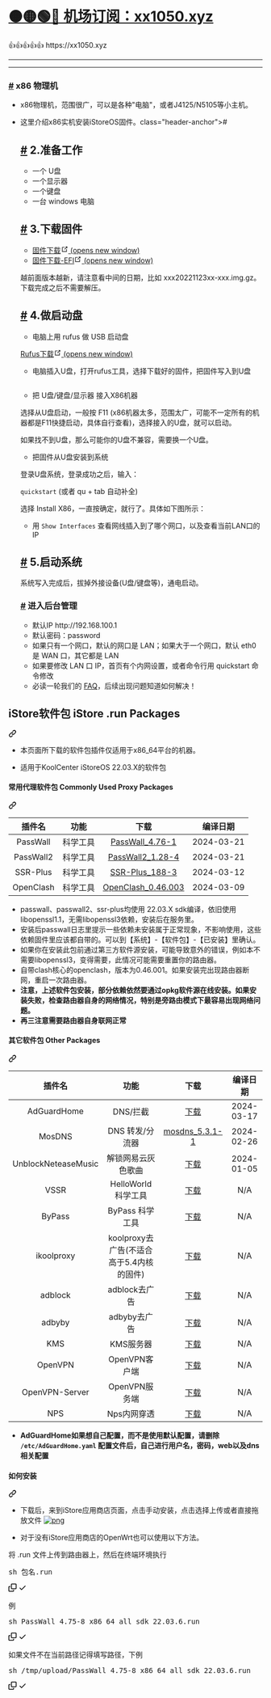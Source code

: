 # [🟠🟡🟢🔵 机场订阅：xx1050.xyz](https://xx1050.xyz)

<td>👍👍👍👍👍</td> https://xx1050.xyz


---------

--------

<div class="theme-default-content content__default"><h3 id="1.x86-物理机"><a href="#x86-物理机" class="header-anchor">#</a> x86 物理机</h3> <ul><li><p>x86物理机，范围很广，可以是各种"电脑"，或者J4125/N5105等小主机。</p></li> <li><p>这里介绍x86实机安装iStoreOS固件。class="header-anchor">#</a> <h2 id="_2-准备工作"><a href="#_2-准备工作" class="header-anchor">#</a> 2.准备工作</h2> <ul><li>一个 U盘</li> <li>一个显示器</li> <li>一个键盘</li> <li>一台 windows 电脑</li></ul> <h2 id="_3-下载固件"><a href="#_3-下载固件" class="header-anchor">#</a> 3.下载固件</h2> <ul><li><a href="https://fw.koolcenter.com/iStoreOS/x86_64/" target="_blank" rel="noopener noreferrer">固件下载<span><svg xmlns="http://www.w3.org/2000/svg" aria-hidden="true" focusable="false" x="0px" y="0px" viewBox="0 0 100 100" width="15" height="15" class="icon outbound"><path fill="currentColor" d="M18.8,85.1h56l0,0c2.2,0,4-1.8,4-4v-32h-8v28h-48v-48h28v-8h-32l0,0c-2.2,0-4,1.8-4,4v56C14.8,83.3,16.6,85.1,18.8,85.1z"></path> <polygon fill="currentColor" points="45.7,48.7 51.3,54.3 77.2,28.5 77.2,37.2 85.2,37.2 85.2,14.9 62.8,14.9 62.8,22.9 71.5,22.9"></polygon></svg> <span class="sr-only">(opens new window)</span></span></a></li> <li><a href="https://fw.koolcenter.com/iStoreOS/x86_64_efi/" target="_blank" rel="noopener noreferrer">固件下载-EFI<span><svg xmlns="http://www.w3.org/2000/svg" aria-hidden="true" focusable="false" x="0px" y="0px" viewBox="0 0 100 100" width="15" height="15" class="icon outbound"><path fill="currentColor" d="M18.8,85.1h56l0,0c2.2,0,4-1.8,4-4v-32h-8v28h-48v-48h28v-8h-32l0,0c-2.2,0-4,1.8-4,4v56C14.8,83.3,16.6,85.1,18.8,85.1z"></path> <polygon fill="currentColor" points="45.7,48.7 51.3,54.3 77.2,28.5 77.2,37.2 85.2,37.2 85.2,14.9 62.8,14.9 62.8,22.9 71.5,22.9"></polygon></svg> <span class="sr-only">(opens new window)</span></span></a></li></ul> <p>越前面版本越新，请注意看中间的日期，比如 xxx20221123xx-xxx.img.gz。下载完成之后不需要解压。</p> <h2 id="_4-做启动盘"><a href="#_4-做启动盘" class="header-anchor">#</a> 4.做启动盘</h2> <ul><li>电脑上用 rufus 做 USB 启动盘</li></ul> <p><a href="https://rufus.ie/zh/" target="_blank" rel="noopener noreferrer">Rufus下载<span><svg xmlns="http://www.w3.org/2000/svg" aria-hidden="true" focusable="false" x="0px" y="0px" viewBox="0 0 100 100" width="15" height="15" class="icon outbound"><path fill="currentColor" d="M18.8,85.1h56l0,0c2.2,0,4-1.8,4-4v-32h-8v28h-48v-48h28v-8h-32l0,0c-2.2,0-4,1.8-4,4v56C14.8,83.3,16.6,85.1,18.8,85.1z"></path> <polygon fill="currentColor" points="45.7,48.7 51.3,54.3 77.2,28.5 77.2,37.2 85.2,37.2 85.2,14.9 62.8,14.9 62.8,22.9 71.5,22.9"></polygon></svg> <span class="sr-only">(opens new window)</span></span></a></p> <ul><li>电脑插入U盘，打开rufus工具，选择下载好的固件，把固件写入到U盘</li></ul> <p><p><img src="https://doc.linkease.com/assets/img/install_x86.45efb3b5.png" alt=""></p></p> <ul><li>把 U盘/键盘/显示器 接入X86机器</li></ul> <p>选择从U盘启动，一般按 F11 (x86机器太多，范围太广，可能不一定所有的机器都是F11快捷启动，具体自行查看)，选择接入的U盘，就可以启动。</p> <p>如果找不到U盘，那么可能你的U盘不兼容，需要换一个U盘。</p> <ul><li>把固件从U盘安装到系统</li></ul> <p>登录U盘系统，登录成功之后，输入：</p> <p><code>quickstart</code> (或者 qu + tab 自动补全)</p> <p>选择 Install X86，一直按确定，就行了。具体如下图所示： <ul><li>用 <code>Show Interfaces</code> 查看网线插入到了哪个网口，以及查看当前LAN口的IP</li></ul> <h2 id="_5-启动系统"><a href="#_5-启动系统" class="header-anchor">#</a> 5.启动系统</h2> <p>系统写入完成后，拔掉外接设备(U盘/键盘等)，通电启动。</p> <h3 id="进入后台管理"><a href="#进入后台管理" class="header-anchor">#</a> 进入后台管理</h3> <ul><li>默认IP http://192.168.100.1</li> <li>默认密码：password</li> <li>如果只有一个网口，默认的网口是 LAN；如果大于一个网口，默认 eth0 是 WAN 口，其它都是 LAN</li> <li>如果要修改 LAN 口 IP，首页有个内网设置，或者命令行用 quickstart 命令修改</li> <li>必读一轮我们的 <a href="/zh/guide/istoreos/question.html" class="">FAQ</a>，后续出现问题知道如何解决！</li></ul></div>



<div class="Box-sc-g0xbh4-0 bJMeLZ js-snippet-clipboard-copy-unpositioned" data-hpc="true"><article class="markdown-body entry-content container-lg" itemprop="text"><div class="markdown-heading" dir="auto"><h2 tabindex="-1" class="heading-element" dir="auto">iStore软件包 iStore .run Packages</h2><a id="user-content-istore软件包-istore-run-packages" class="anchor" aria-label="Permalink: iStore软件包 iStore .run Packages" href="#istore软件包-istore-run-packages"><svg class="octicon octicon-link" viewBox="0 0 16 16" version="1.1" width="16" height="16" aria-hidden="true"><path d="m7.775 3.275 1.25-1.25a3.5 3.5 0 1 1 4.95 4.95l-2.5 2.5a3.5 3.5 0 0 1-4.95 0 .751.751 0 0 1 .018-1.042.751.751 0 0 1 1.042-.018 1.998 1.998 0 0 0 2.83 0l2.5-2.5a2.002 2.002 0 0 0-2.83-2.83l-1.25 1.25a.751.751 0 0 1-1.042-.018.751.751 0 0 1-.018-1.042Zm-4.69 9.64a1.998 1.998 0 0 0 2.83 0l1.25-1.25a.751.751 0 0 1 1.042.018.751.751 0 0 1 .018 1.042l-1.25 1.25a3.5 3.5 0 1 1-4.95-4.95l2.5-2.5a3.5 3.5 0 0 1 4.95 0 .751.751 0 0 1-.018 1.042.751.751 0 0 1-1.042.018 1.998 1.998 0 0 0-2.83 0l-2.5 2.5a1.998 1.998 0 0 0 0 2.83Z"></path></svg></a></div>
<ul dir="auto">
<li>
<p dir="auto">本页面所下载的软件包插件仅适用于x86_64平台的机器。</p>
</li>
<li>
<p dir="auto">适用于KoolCenter iStoreOS 22.03.X的软件包</p>
</li>
</ul>
<div class="markdown-heading" dir="auto"><h4 tabindex="-1" class="heading-element" dir="auto">常用代理软件包 Commonly Used Proxy Packages</h4><a id="user-content-常用代理软件包-commonly-used-proxy-packages" class="anchor" aria-label="Permalink: 常用代理软件包 Commonly Used Proxy Packages" href="#常用代理软件包-commonly-used-proxy-packages"><svg class="octicon octicon-link" viewBox="0 0 16 16" version="1.1" width="16" height="16" aria-hidden="true"><path d="m7.775 3.275 1.25-1.25a3.5 3.5 0 1 1 4.95 4.95l-2.5 2.5a3.5 3.5 0 0 1-4.95 0 .751.751 0 0 1 .018-1.042.751.751 0 0 1 1.042-.018 1.998 1.998 0 0 0 2.83 0l2.5-2.5a2.002 2.002 0 0 0-2.83-2.83l-1.25 1.25a.751.751 0 0 1-1.042-.018.751.751 0 0 1-.018-1.042Zm-4.69 9.64a1.998 1.998 0 0 0 2.83 0l1.25-1.25a.751.751 0 0 1 1.042.018.751.751 0 0 1 .018 1.042l-1.25 1.25a3.5 3.5 0 1 1-4.95-4.95l2.5-2.5a3.5 3.5 0 0 1 4.95 0 .751.751 0 0 1-.018 1.042.751.751 0 0 1-1.042.018 1.998 1.998 0 0 0-2.83 0l-2.5 2.5a1.998 1.998 0 0 0 0 2.83Z"></path></svg></a></div>
<table>
<thead>
<tr>
<th align="center">插件名</th>
<th align="center">功能</th>
<th align="center">下载</th>
<th align="center">编译日期</th>
</tr>
</thead>
<tbody>
<tr>
<td align="center">PassWall</td>
<td align="center">科学工具</td>
<td align="center"><a href="https://github.com/AUK9527/Are-u-ok/raw/main/x86/all/PassWall_4.76-1_x86_64_all_sdk_22.03.6.run">PassWall_4.76-1</a></td>
<td align="center">2024-03-21</td>
</tr>
<tr>
<td align="center">PassWall2</td>
<td align="center">科学工具</td>
<td align="center"><a href="https://github.com/AUK9527/Are-u-ok/raw/main/x86/all/PassWall2_1.28-4_x86_64_all_sdk_22.03.6.run">PassWall2_1.28-4</a></td>
<td align="center">2024-03-21</td>
</tr>
<tr>
<td align="center">SSR-Plus</td>
<td align="center">科学工具</td>
<td align="center"><a href="https://github.com/AUK9527/Are-u-ok/raw/main/x86/all/SSR-Plus_188-3_x86_64_all_sdk_22.03.6.run">SSR-Plus_188-3</a></td>
<td align="center">2024-03-12</td>
</tr>
<tr>
<td align="center">OpenClash</td>
<td align="center">科学工具</td>
<td align="center"><a href="https://github.com/AUK9527/Are-u-ok/raw/main/x86/all/OpenClash_0.46.003+x86_64_core.run">OpenClash_0.46.003</a></td>
<td align="center">2024-03-09</td>
</tr>
</tbody>
</table>
<ul dir="auto">
<li>passwall、passwall2、ssr-plus均使用 22.03.X sdk编译，依旧使用libopenssl1.1，无需libopenssl3依赖，安装后在服务里。</li>
<li>安装后passwall日志里提示一些依赖未安装属于正常现象，不影响使用，这些依赖固件里应该都自带的。可以到【系统】-【软件包】-【已安装】里确认。</li>
<li>如果你在安装此包前通过第三方软件源安装，可能导致意外的错误，例如本不需要libopenssl3，变得需要，此情况可能需要重置你的路由器。</li>
<li>自带clash核心的openclash，版本为0.46.001。如果安装完出现路由器断网，重启一次路由器。</li>
<li><strong>注意，上述软件包安装，部分依赖依然要通过opkg软件源在线安装。如果安装失败，检查路由器自身的网络情况，特别是旁路由模式下最容易出现网络问题。</strong></li>
<li><strong>再三注意需要路由器自身联网正常</strong></li>
</ul>
<div class="markdown-heading" dir="auto"><h4 tabindex="-1" class="heading-element" dir="auto">其它软件包 Other Packages</h4><a id="user-content-其它软件包-other-packages" class="anchor" aria-label="Permalink: 其它软件包 Other Packages" href="#其它软件包-other-packages"><svg class="octicon octicon-link" viewBox="0 0 16 16" version="1.1" width="16" height="16" aria-hidden="true"><path d="m7.775 3.275 1.25-1.25a3.5 3.5 0 1 1 4.95 4.95l-2.5 2.5a3.5 3.5 0 0 1-4.95 0 .751.751 0 0 1 .018-1.042.751.751 0 0 1 1.042-.018 1.998 1.998 0 0 0 2.83 0l2.5-2.5a2.002 2.002 0 0 0-2.83-2.83l-1.25 1.25a.751.751 0 0 1-1.042-.018.751.751 0 0 1-.018-1.042Zm-4.69 9.64a1.998 1.998 0 0 0 2.83 0l1.25-1.25a.751.751 0 0 1 1.042.018.751.751 0 0 1 .018 1.042l-1.25 1.25a3.5 3.5 0 1 1-4.95-4.95l2.5-2.5a3.5 3.5 0 0 1 4.95 0 .751.751 0 0 1-.018 1.042.751.751 0 0 1-1.042.018 1.998 1.998 0 0 0-2.83 0l-2.5 2.5a1.998 1.998 0 0 0 0 2.83Z"></path></svg></a></div>
<table>
<thead>
<tr>
<th align="center">插件名</th>
<th align="center">功能</th>
<th align="center">下载</th>
<th align="center">编译日期</th>
</tr>
</thead>
<tbody>
<tr>
<td align="center">AdGuardHome</td>
<td align="center">DNS/拦截</td>
<td align="center"><a href="https://github.com/AUK9527/Are-u-ok/raw/main/x86/all/adguardhome.run">下载</a></td>
<td align="center">2024-03-17</td>
</tr>
<tr>
<td align="center">MosDNS</td>
<td align="center">DNS 转发/分流器</td>
<td align="center"><a href="https://github.com/AUK9527/Are-u-ok/raw/main/x86/all/mosdns_5.3.1-1_x86_64_all.run">mosdns_5.3.1-1</a></td>
<td align="center">2024-02-26</td>
</tr>
<tr>
<td align="center">UnblockNeteaseMusic</td>
<td align="center">解锁网易云灰色歌曲</td>
<td align="center"><a href="https://github.com/AUK9527/Are-u-ok/raw/main/x86/all/unblockneteasemusic.run">下载</a></td>
<td align="center">2024-01-05</td>
</tr>
<tr>
<td align="center">VSSR</td>
<td align="center">HelloWorld 科学工具</td>
<td align="center"><a href="https://github.com/AUK9527/Are-u-ok/raw/main/x86/all/VSSR_x86.run">下载</a></td>
<td align="center">N/A</td>
</tr>
<tr>
<td align="center">ByPass</td>
<td align="center">ByPass 科学工具</td>
<td align="center"><a href="https://github.com/AUK9527/Are-u-ok/raw/main/x86/all/ByPass_x86.run">下载</a></td>
<td align="center">N/A</td>
</tr>
<tr>
<td align="center">ikoolproxy</td>
<td align="center">koolproxy去广告(不适合高于5.4内核的固件)</td>
<td align="center"><a href="https://github.com/AUK9527/Are-u-ok/raw/main/x86/all/ikoolproxy_x86.run">下载</a></td>
<td align="center">N/A</td>
</tr>
<tr>
<td align="center">adblock</td>
<td align="center">adblock去广告</td>
<td align="center"><a href="https://github.com/AUK9527/Are-u-ok/raw/main/x86/all/adblock_x86.run">下载</a></td>
<td align="center">N/A</td>
</tr>
<tr>
<td align="center">adbyby</td>
<td align="center">adbyby去广告</td>
<td align="center"><a href="https://github.com/AUK9527/Are-u-ok/raw/main/x86/all/adbyby_x86.run">下载</a></td>
<td align="center">N/A</td>
</tr>
<tr>
<td align="center">KMS</td>
<td align="center">KMS服务器</td>
<td align="center"><a href="https://github.com/AUK9527/Are-u-ok/raw/main/x86/all/KMS_x86.run">下载</a></td>
<td align="center">N/A</td>
</tr>
<tr>
<td align="center">OpenVPN</td>
<td align="center">OpenVPN客户端</td>
<td align="center"><a href="https://github.com/AUK9527/Are-u-ok/raw/main/x86/all/OpenVPN_x86.run">下载</a></td>
<td align="center">N/A</td>
</tr>
<tr>
<td align="center">OpenVPN-Server</td>
<td align="center">OpenVPN服务端</td>
<td align="center"><a href="https://github.com/AUK9527/Are-u-ok/raw/main/x86/all/OpenVPN-Server_x86.run">下载</a></td>
<td align="center">N/A</td>
</tr>
<tr>
<td align="center">NPS</td>
<td align="center">Nps内网穿透</td>
<td align="center"><a href="https://github.com/AUK9527/Are-u-ok/raw/main/x86/all/NPS_x86.run">下载</a></td>
<td align="center">N/A</td>
</tr>
</tbody>
</table>
<ul dir="auto">
<li><strong>AdGuardHome如果想自己配置，而不是使用默认配置，请删除 <code>/etc/AdGuardHome.yaml</code> 配置文件后，自己进行用户名，密码，web以及dns相关配置</strong></li>
</ul>
<div class="markdown-heading" dir="auto"><h4 tabindex="-1" class="heading-element" dir="auto">如何安装</h4><a id="user-content-如何安装" class="anchor" aria-label="Permalink: 如何安装" href="#如何安装"><svg class="octicon octicon-link" viewBox="0 0 16 16" version="1.1" width="16" height="16" aria-hidden="true"><path d="m7.775 3.275 1.25-1.25a3.5 3.5 0 1 1 4.95 4.95l-2.5 2.5a3.5 3.5 0 0 1-4.95 0 .751.751 0 0 1 .018-1.042.751.751 0 0 1 1.042-.018 1.998 1.998 0 0 0 2.83 0l2.5-2.5a2.002 2.002 0 0 0-2.83-2.83l-1.25 1.25a.751.751 0 0 1-1.042-.018.751.751 0 0 1-.018-1.042Zm-4.69 9.64a1.998 1.998 0 0 0 2.83 0l1.25-1.25a.751.751 0 0 1 1.042.018.751.751 0 0 1 .018 1.042l-1.25 1.25a3.5 3.5 0 1 1-4.95-4.95l2.5-2.5a3.5 3.5 0 0 1 4.95 0 .751.751 0 0 1-.018 1.042.751.751 0 0 1-1.042.018 1.998 1.998 0 0 0-2.83 0l-2.5 2.5a1.998 1.998 0 0 0 0 2.83Z"></path></svg></a></div>
<ul dir="auto">
<li>
<p dir="auto">下载后，来到iStore应用商店页面，点击手动安装，点击选择上传或者直接拖放文件
<a target="_blank" rel="noopener noreferrer nofollow" href="https://camo.githubusercontent.com/7bb6bb7288f22482f4b7474270ab00d092692bb111b2130ea210c37dfc51f6c8/68747470733a2f2f63646e2e6a7364656c6976722e6e65742f67682f41554b393532372f4172652d752d6f6b406d61737465722f617070732f696e7374616c6c2e706e67"><img src="https://camo.githubusercontent.com/7bb6bb7288f22482f4b7474270ab00d092692bb111b2130ea210c37dfc51f6c8/68747470733a2f2f63646e2e6a7364656c6976722e6e65742f67682f41554b393532372f4172652d752d6f6b406d61737465722f617070732f696e7374616c6c2e706e67" alt="png" data-canonical-src="https://cdn.jsdelivr.net/gh/AUK9527/Are-u-ok@master/apps/install.png" style="max-width: 100%;"></a></p>
</li>
<li>
<p dir="auto">对于没有iStore应用商店的OpenWrt也可以使用以下方法。</p>
</li>
</ul>
<p dir="auto">将 .run 文件上传到路由器上，然后在终端环境执行</p>
<div class="highlight highlight-text-shell-session notranslate position-relative overflow-auto" dir="auto"><pre><span class="pl-c1">sh 包名.run</span></pre><div class="zeroclipboard-container">
    <clipboard-copy aria-label="Copy" class="ClipboardButton btn btn-invisible js-clipboard-copy m-2 p-0 tooltipped-no-delay d-flex flex-justify-center flex-items-center" data-copy-feedback="Copied!" data-tooltip-direction="w" value="sh 包名.run" tabindex="0" role="button">
      <svg aria-hidden="true" height="16" viewBox="0 0 16 16" version="1.1" width="16" data-view-component="true" class="octicon octicon-copy js-clipboard-copy-icon">
    <path d="M0 6.75C0 5.784.784 5 1.75 5h1.5a.75.75 0 0 1 0 1.5h-1.5a.25.25 0 0 0-.25.25v7.5c0 .138.112.25.25.25h7.5a.25.25 0 0 0 .25-.25v-1.5a.75.75 0 0 1 1.5 0v1.5A1.75 1.75 0 0 1 9.25 16h-7.5A1.75 1.75 0 0 1 0 14.25Z"></path><path d="M5 1.75C5 .784 5.784 0 6.75 0h7.5C15.216 0 16 .784 16 1.75v7.5A1.75 1.75 0 0 1 14.25 11h-7.5A1.75 1.75 0 0 1 5 9.25Zm1.75-.25a.25.25 0 0 0-.25.25v7.5c0 .138.112.25.25.25h7.5a.25.25 0 0 0 .25-.25v-7.5a.25.25 0 0 0-.25-.25Z"></path>
</svg>
      <svg aria-hidden="true" height="16" viewBox="0 0 16 16" version="1.1" width="16" data-view-component="true" class="octicon octicon-check js-clipboard-check-icon color-fg-success d-none">
    <path d="M13.78 4.22a.75.75 0 0 1 0 1.06l-7.25 7.25a.75.75 0 0 1-1.06 0L2.22 9.28a.751.751 0 0 1 .018-1.042.751.751 0 0 1 1.042-.018L6 10.94l6.72-6.72a.75.75 0 0 1 1.06 0Z"></path>
</svg>
    </clipboard-copy>
  </div></div>
<p dir="auto">例</p>
<div class="highlight highlight-text-shell-session notranslate position-relative overflow-auto" dir="auto"><pre><span class="pl-c1">sh PassWall_4.75-8_x86_64_all_sdk_22.03.6.run</span></pre><div class="zeroclipboard-container">
    <clipboard-copy aria-label="Copy" class="ClipboardButton btn btn-invisible js-clipboard-copy m-2 p-0 tooltipped-no-delay d-flex flex-justify-center flex-items-center" data-copy-feedback="Copied!" data-tooltip-direction="w" value="sh PassWall_4.75-8_x86_64_all_sdk_22.03.6.run" tabindex="0" role="button">
      <svg aria-hidden="true" height="16" viewBox="0 0 16 16" version="1.1" width="16" data-view-component="true" class="octicon octicon-copy js-clipboard-copy-icon">
    <path d="M0 6.75C0 5.784.784 5 1.75 5h1.5a.75.75 0 0 1 0 1.5h-1.5a.25.25 0 0 0-.25.25v7.5c0 .138.112.25.25.25h7.5a.25.25 0 0 0 .25-.25v-1.5a.75.75 0 0 1 1.5 0v1.5A1.75 1.75 0 0 1 9.25 16h-7.5A1.75 1.75 0 0 1 0 14.25Z"></path><path d="M5 1.75C5 .784 5.784 0 6.75 0h7.5C15.216 0 16 .784 16 1.75v7.5A1.75 1.75 0 0 1 14.25 11h-7.5A1.75 1.75 0 0 1 5 9.25Zm1.75-.25a.25.25 0 0 0-.25.25v7.5c0 .138.112.25.25.25h7.5a.25.25 0 0 0 .25-.25v-7.5a.25.25 0 0 0-.25-.25Z"></path>
</svg>
      <svg aria-hidden="true" height="16" viewBox="0 0 16 16" version="1.1" width="16" data-view-component="true" class="octicon octicon-check js-clipboard-check-icon color-fg-success d-none">
    <path d="M13.78 4.22a.75.75 0 0 1 0 1.06l-7.25 7.25a.75.75 0 0 1-1.06 0L2.22 9.28a.751.751 0 0 1 .018-1.042.751.751 0 0 1 1.042-.018L6 10.94l6.72-6.72a.75.75 0 0 1 1.06 0Z"></path>
</svg>
    </clipboard-copy>
  </div></div>
<p dir="auto">如果文件不在当前路径记得填写路径，下例</p>
<div class="highlight highlight-text-shell-session notranslate position-relative overflow-auto" dir="auto"><pre><span class="pl-c1">sh /tmp/upload/PassWall_4.75-8_x86_64_all_sdk_22.03.6.run</span></pre><div class="zeroclipboard-container">
    <clipboard-copy aria-label="Copy" class="ClipboardButton btn btn-invisible js-clipboard-copy m-2 p-0 tooltipped-no-delay d-flex flex-justify-center flex-items-center" data-copy-feedback="Copied!" data-tooltip-direction="w" value="sh /tmp/upload/PassWall_4.75-8_x86_64_all_sdk_22.03.6.run" tabindex="0" role="button">
      <svg aria-hidden="true" height="16" viewBox="0 0 16 16" version="1.1" width="16" data-view-component="true" class="octicon octicon-copy js-clipboard-copy-icon">
    <path d="M0 6.75C0 5.784.784 5 1.75 5h1.5a.75.75 0 0 1 0 1.5h-1.5a.25.25 0 0 0-.25.25v7.5c0 .138.112.25.25.25h7.5a.25.25 0 0 0 .25-.25v-1.5a.75.75 0 0 1 1.5 0v1.5A1.75 1.75 0 0 1 9.25 16h-7.5A1.75 1.75 0 0 1 0 14.25Z"></path><path d="M5 1.75C5 .784 5.784 0 6.75 0h7.5C15.216 0 16 .784 16 1.75v7.5A1.75 1.75 0 0 1 14.25 11h-7.5A1.75 1.75 0 0 1 5 9.25Zm1.75-.25a.25.25 0 0 0-.25.25v7.5c0 .138.112.25.25.25h7.5a.25.25 0 0 0 .25-.25v-7.5a.25.25 0 0 0-.25-.25Z"></path>
</svg>
      <svg aria-hidden="true" height="16" viewBox="0 0 16 16" version="1.1" width="16" data-view-component="true" class="octicon octicon-check js-clipboard-check-icon color-fg-success d-none">
    <path d="M13.78 4.22a.75.75 0 0 1 0 1.06l-7.25 7.25a.75.75 0 0 1-1.06 0L2.22 9.28a.751.751 0 0 1 .018-1.042.751.751 0 0 1 1.042-.018L6 10.94l6.72-6.72a.75.75 0 0 1 1.06 0Z"></path>
</svg>
    </clipboard-copy>
  </div></div>
</article></div>

